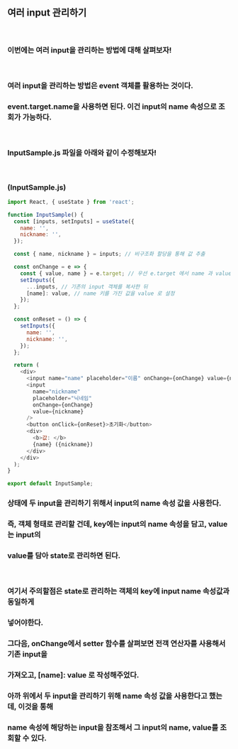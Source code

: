 ## 여러 input 관리하기

<br>

### 이번에는 여러 input을 관리하는 방법에 대해 살펴보자!

<br>

### 여러 input을 관리하는 방법은 event 객체를 활용하는 것이다.

### event.target.name을 사용하면 된다. 이건 input의 name 속성으로 조회가 가능하다.

<br>

### InputSample.js 파일을 아래와 같이 수정해보자!

<br>

### (InputSample.js)

```javascript
import React, { useState } from 'react';

function InputSample() {
  const [inputs, setInputs] = useState({
    name: '',
    nickname: '',
  });

  const { name, nickname } = inputs; // 비구조화 할당을 통해 값 추출

  const onChange = e => {
    const { value, name } = e.target; // 우선 e.target 에서 name 과 value 를 추출
    setInputs({
      ...inputs, // 기존의 input 객체를 복사한 뒤
      [name]: value, // name 키를 가진 값을 value 로 설정
    });
  };

  const onReset = () => {
    setInputs({
      name: '',
      nickname: '',
    });
  };

  return (
    <div>
      <input name="name" placeholder="이름" onChange={onChange} value={name} />
      <input
        name="nickname"
        placeholder="닉네임"
        onChange={onChange}
        value={nickname}
      />
      <button onClick={onReset}>초기화</button>
      <div>
        <b>값: </b>
        {name} ({nickname})
      </div>
    </div>
  );
}

export default InputSample;
```

### 상태에 두 input을 관리하기 위해서 input의 name 속성 값을 사용한다.

### 즉, 객체 형태로 관리할 건데, key에는 input의 name 속성을 담고, value는 input의

### value를 담아 state로 관리하면 된다.

<br>

### 여기서 주의할점은 state로 관리하는 객체의 key에 input name 속성값과 동일하게

### 넣어야한다.

### 그다음, onChange에서 setter 함수를 살펴보면 전객 연산자를 사용해서 기존 input을

### 가져오고, [name]: value 로 작성해주었다.

### 아까 위에서 두 input을 관리하기 위해 name 속성 값을 사용한다고 했는데, 이것을 통해

### name 속성에 해당하는 input을 참조해서 그 input의 name, value를 조회할 수 있다.
